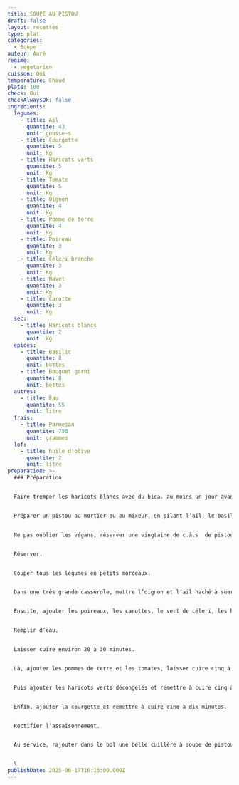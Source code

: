 ```yaml
---
title: SOUPE AU PISTOU
draft: false
layout: recettes
type: plat
categories:
  - Soupe
auteur: Auré
regime:
  - vegetarien
cuisson: Oui
temperature: Chaud
plate: 100
check: Oui
checkAlwaysOk: false
ingredients:
  legumes:
    - title: Ail
      quantite: 43
      unit: gousse·s
    - title: Courgette
      quantite: 5
      unit: Kg
    - title: Haricots verts
      quantite: 5
      unit: Kg
    - title: Tomate
      quantite: 5
      unit: Kg
    - title: Oignon
      quantite: 4
      unit: Kg
    - title: Pomme de terre
      quantite: 4
      unit: Kg
    - title: Poireau
      quantite: 3
      unit: Kg
    - title: Céleri branche
      quantite: 3
      unit: Kg
    - title: Navet
      quantite: 3
      unit: Kg
    - title: Carotte
      quantite: 3
      unit: Kg
  sec:
    - title: Haricots blancs
      quantite: 2
      unit: Kg
  epices:
    - title: Basilic
      quantite: 8
      unit: bottes
    - title: Bouquet garni
      quantite: 8
      unit: bottes
  autres:
    - title: Eau
      quantite: 55
      unit: litre
  frais:
    - title: Parmesan
      quantite: 750
      unit: grammes
  lof:
    - title: huile d'olive
      quantite: 2
      unit: litre
preparation: >-
  ### Préparation


  Faire tremper les haricots blancs avec du bica. au moins un jour avant


  Préparer un pistou au mortier ou au mixeur, en pilant l’ail, le basilic, le parmesan et l’huile d’olive (un quart de ce qu'il y a de prévu).


  Ne pas oublier les végans, réserver une vingtaine de c.à.s  de pistou sans parmesan.


  Réserver.


  Couper tous les légumes en petits morceaux.


  Dans une très grande casserole, mettre l’oignon et l’ail haché à suer à l'huile d'olive avec les bouquets garnis. Sel, poivre.


  Ensuite, ajouter les poireaux, les carottes, le vert de céleri, les haricots blancs bien rincés et les navets et saler.


  Remplir d’eau.


  Laisser cuire environ 20 à 30 minutes.


  Là, ajouter les pommes de terre et les tomates, laisser cuire cinq à dix minutes.


  Puis ajouter les haricots verts décongelés et remettre à cuire cinq à dix minutes.


  Enfin, ajouter la courgette et remettre à cuire cinq à dix minutes.


  Rectifier l’assaisonnement.


  Au service, rajouter dans le bol une belle cuillère à soupe de pistou et un filet d’huile d’olive


  \
publishDate: 2025-06-17T16:16:00.000Z
---
```

